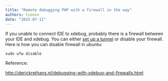 ```yaml
---
title: "Remote debugging PHP with a firewall in the way"
authors: tienvx
date: "2015-07-11"
---
```


If you unable to connect IDE to xdebug, probably there is a firewall between your IDE and xdebug. You can either [set up a tunnel](http://slides.com/tienvoxuan/xdebug-2015#/3/7) or disable your firewall. Here is how you can disable firewall in ubuntu:

```
sudo ufw disable
```

Reference:

http://derickrethans.nl/debugging-with-xdebug-and-firewalls.html
